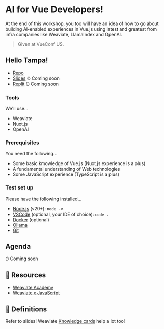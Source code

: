 # AI for Vue Developers!

At the end of this workshop, you too will have an idea of how to go about building AI-enabled experiences in Vue.js using latest and greatest from infra companies like Weaviate, LlamaIndex and OpenAI.

> Given at VueConf US.

## Hello Tampa! 

- [Repo](https://github.com/weaviate-tutorials/ai-for-vue-developers)
- [Slides]() ⏰ Coming soon
- [Replit]() ⏰ Coming soon 

### Tools

We'll use...
- Weaviate
- Nuxt.js
- OpenAI

### Prerequisites

You need the following...
- Some basic kmowledge of Vue.js (Nuxt.js experience is a plus)
- A fundamental understanding of Web technologies
- Some JavaScript experience (TypeScript is a plus)

### Test set up

Please have the following installed...
- [Node.js](https://nodejs.org/en/download/current) (v20+): `node -v`
- [VSCode](https://code.visualstudio.com/download) (optional, your IDE of choice): `code .`
- [Docker](https://docs.docker.com/get-started/get-docker/) (optional)
- [Ollama](https://ollama.com/download)
- [Git](https://git-scm.com/downloads)

## Agenda

⏰ Coming soon 


## 🔦 Resources

- [Weaviate Academy](https://weaviate.io/developers/academy)
- [Weaviate x JavaScript](https://weaviate.io/javascript)

## 📘 Definitions

Refer to slides! Weaviate [Knowledge cards](https://weaviate.io/learn/knowledgecards) help a lot too! 

